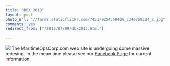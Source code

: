 ```yaml
---
title: "DBX 2013"
layout: post
photo_url: "//farm8.staticflickr.com/7451/9254559408_c34e7b9304_c.jpg"
comments: yes
redirect_from: ["/2013/07/09/dbx2013.html"]

---
```


![](//farm8.staticflickr.com/7451/9254559408_e1026556da_k.jpg)
The MaritimeOpsCorp.com web site is undergoing some massive redesing.  In the mean time please see our <a title="Facebook Page" href="https://www.facebook.com/MaritimeOpsCorp/">Facebook Page</a> for current information.

